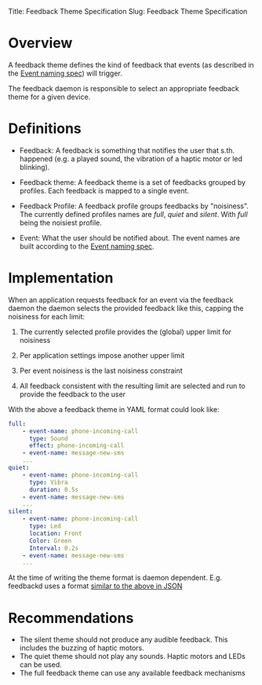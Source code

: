Title: Feedback Theme Specification
Slug: Feedback Theme Specification

# Overview

A feedback theme defines the kind of feedback that events (as
described in the [Event naming spec][]) will trigger.

The feedback daemon is responsible to select an appropriate feedback
theme for a given device.

# Definitions

- Feedback: A feedback is something that notifies the user that
  s.th. happened (e.g. a played sound, the vibration of a haptic
  motor or led blinking).

- Feedback theme: A feedback theme is a set of feedbacks grouped by
  profiles. Each feedback is mapped to a single event.

- Feedback Profile: A feedback profile groups feedbacks by
  "noisiness". The currently defined profiles names are
  *full*, *quiet* and *silent*. With *full* being the noisiest
  profile.

- Event: What the user should be notified about. The event
  names are built according to the [Event naming spec][].

# Implementation

When an application requests feedback for an event via the feedback daemon
the daemon selects the provided feedback like this,
capping the noisiness for each limit:

1. The currently selected profile provides the (global) upper limit for noisiness

1. Per application settings impose another upper limit

1. Per event noisiness is the last noisiness constraint

1. All feedback consistent with the resulting limit are selected
   and run to provide the feedback to the user

With the above a feedback theme in YAML format could look like:

```yaml
full:
    - event-name: phone-incoming-call
      type: Sound
      effect: phone-incoming-call
    - event-name: message-new-sms
    ...
quiet:
    - event-name: phone-incoming-call
      type: Vibra
      duration: 0.5s
    - event-name: message-new-sms
    ...
silent:
    - event-name: phone-incoming-call
      type: Led
      location: Front
      Color: Green
      Interval: 0.2s
    - event-name: message-new-sms
    ...
```

At the time of writing the theme format is daemon dependent. E.g. feedbackd
uses a format [similar to the above in JSON](https://source.puri.sm/Librem5/feedbackd/-/blob/main/data/default.json)

# Recommendations

- The silent theme should not produce any audible feedback. This includes
  the buzzing of haptic motors.
- The quiet theme should not play any sounds. Haptic motors and LEDs can
  be used.
- The full feedback theme can use any available feedback mechanisms

[Event naming spec]: https://source.puri.sm/Librem5/feedbackd/-/blob/main/doc/Event-naming-spec-0.0.0.md

